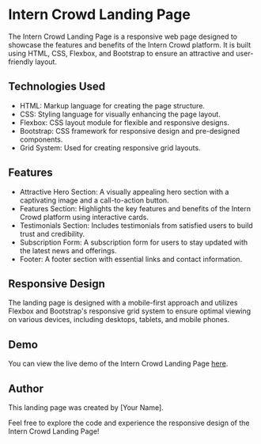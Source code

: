 # Intern Crowd Landing Page

The Intern Crowd Landing Page is a responsive web page designed to showcase the features and benefits of the Intern Crowd platform. It is built using HTML, CSS, Flexbox, and Bootstrap to ensure an attractive and user-friendly layout.

## Technologies Used

- HTML: Markup language for creating the page structure.
- CSS: Styling language for visually enhancing the page layout.
- Flexbox: CSS layout module for flexible and responsive designs.
- Bootstrap: CSS framework for responsive design and pre-designed components.
- Grid System: Used for creating responsive grid layouts.

## Features

- Attractive Hero Section: A visually appealing hero section with a captivating image and a call-to-action button.
- Features Section: Highlights the key features and benefits of the Intern Crowd platform using interactive cards.
- Testimonials Section: Includes testimonials from satisfied users to build trust and credibility.
- Subscription Form: A subscription form for users to stay updated with the latest news and offerings.
- Footer: A footer section with essential links and contact information.

## Responsive Design

The landing page is designed with a mobile-first approach and utilizes Flexbox and Bootstrap's responsive grid system to ensure optimal viewing on various devices, including desktops, tablets, and mobile phones.

## Demo

You can view the live demo of the Intern Crowd Landing Page [here](https://your-demo-link.com).

## Author

This landing page was created by [Your Name].

Feel free to explore the code and experience the responsive design of the Intern Crowd Landing Page!

